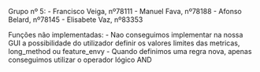 Grupo nº 5: - Francisco Veiga, nº78111
            - Manuel Fava, nº78188
            - Afonso Belard, nº78145
            - Elisabete Vaz, nº83353
            
            
Funções não implementadas:
            - Nao conseguimos implementar na nossa GUI a possibilidade do utilizador definir os valores limites das metricas, long_method ou feature_envy
            - Quando definimos uma regra nova, apenas conseguimos utilizar o operador lógico AND
            
